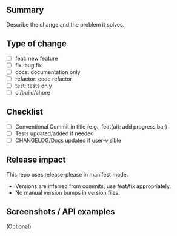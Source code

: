 ## Summary

Describe the change and the problem it solves.

## Type of change
- [ ] feat: new feature
- [ ] fix: bug fix
- [ ] docs: documentation only
- [ ] refactor: code refactor
- [ ] test: tests only
- [ ] ci/build/chore

## Checklist
- [ ] Conventional Commit in title (e.g., feat(ui): add progress bar)
- [ ] Tests updated/added if needed
- [ ] CHANGELOG/Docs updated if user-visible

## Release impact
This repo uses release-please in manifest mode.
- Versions are inferred from commits; use feat/fix appropriately.
- No manual version bumps in version files.

## Screenshots / API examples
(Optional)
